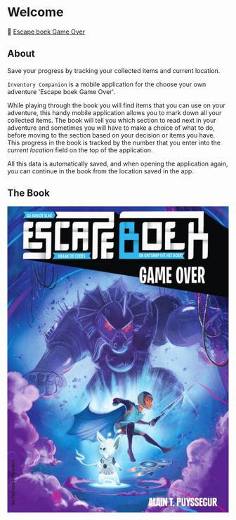 # Welcome

:link: [Escape boek Game Over][escape-boek]

## About

Save your progress by tracking your collected items and current location.

`Inventory Companion` is a mobile application for the choose your own adventure 'Escape boek Game Over'.

While playing through the book you will find items that you can use on your adventure, this handy mobile application
 allows you to mark down all your collected items. The book will tell you which section to read next in your adventure and
 sometimes you will have to make a choice of what to do, before moving to the section based on your decision or items you
 have.
This progress in the book is tracked by the number that you enter into the _current location_ field on the top of the application.

All this data is automatically saved, and when opening the application again, you can continue in the book from the location
 saved in the app.

## The Book

![Escape Boek Game Over](images/EscapeBoekGameOver.jpg)

[escape-boek]: https://www.de-leukste-kinderboeken.com/producten/escape-boek-game-over-9789000375080
